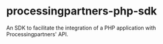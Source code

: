 # processingpartners-php-sdk
An SDK to facilitate the integration of a PHP application with Processingpartners' API.
